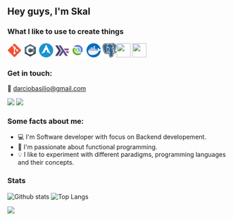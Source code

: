 ## Hey guys, I'm Skal

### What I like to use to create things

<a href="https://git-scm.com/" target="_blank"><img width=32 height=32 src="https://github.com/Skalnark/Skalnark/blob/main/src/git.svg"></a>
<a href="https://docs.microsoft.com/en-us/dotnet/csharp/" target="_blank"><img width=32 height=32 src="https://github.com/Skalnark/Skalnark/blob/main/src/csharp.png"></a>
<a href="https://archlinux.org/" target="_blank"><img width=32 height=32 src="https://github.com/Skalnark/Skalnark/blob/main/src/arch.png"></a>
<a href="https:/haskell.org/" target="_blank"><img width=32 height=32 src="https://github.com/Skalnark/Skalnark/blob/main/src/haskell.png"></a>
<a href="https://clojure.org/" target="_blank"><img width=32 height=32 src="https://github.com/Skalnark/Skalnark/blob/main/src/clojure.png"></a>
<a href="https://docker.com/" target="_blank"><img width=32 height=32 src="https://github.com/Skalnark/Skalnark/blob/main/src/docker.svg"></a>
<a href="https://postgresql.org/" target="_blank"><img width=32 height=32 src="https://github.com/Skalnark/Skalnark/blob/main/src/postgres.png"></a><a href="https://postgresql.org/" target="_blank"><img width=32 height=32 src="https://user-images.githubusercontent.com/4011729/88267972-37ec0780-cd04-11ea-83a5-0da5abf67f30.png"></a>
<a href="https://docker.com/" target="_blank"><img width=32 height=32 src="https://www.ruby-lang.org/favicon.ico"></a>


### Get in touch:

:email: darciobasilio@gmail.com

[<img src="https://img.shields.io/badge/LinkedIn-0077B5?style=for-the-badge&logo=linkedin&logoColor=white">](https://www.linkedin.com/in/darciobasilio/)
[<img src="https://img.shields.io/badge/Twitter-08a0e9?style=for-the-badge&logo=twitter&logoColor=white">](https://twitter.com/skalnark)

### Some facts about me:

- :computer: I'm Software developer with focus on Backend developement.
- :blue_heart: I'm passionate about functional programming.
- :bulb: I like to experiment with different paradigms, programming languages and their concepts.

### Stats

<img align="center" width="480px" alt="Github stats" src="https://github-readme-stats.vercel.app/api?username=skalnark&count_private=true&show_icons=true&theme=tokyonight" />
<img align="center" width="480px" alt="Top Langs" src="https://github-readme-stats.vercel.app/api/top-langs/?username=skalnark&layout=compact&hide=HTML,Python,CSS,Objective-C&langs_count=8&theme=tokyonight" />

![](https://komarev.com/ghpvc/?username=skalnark&color=7045ff)
